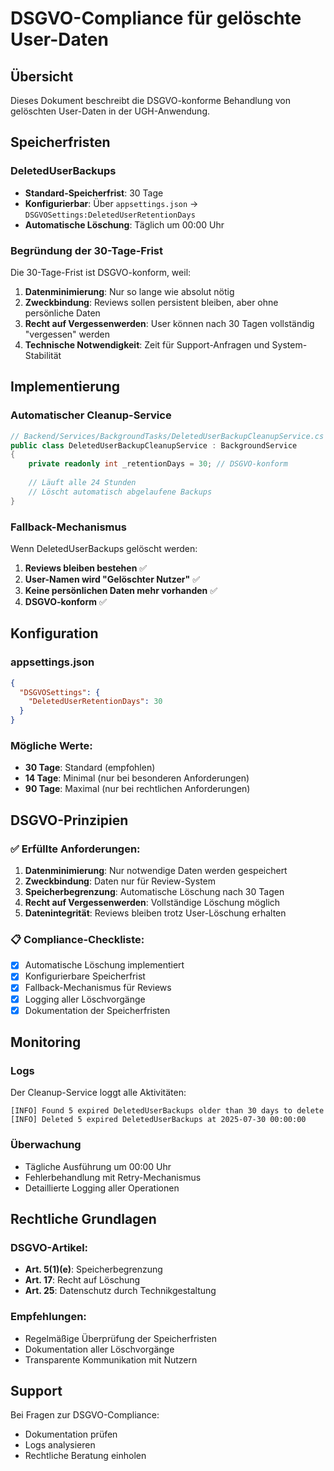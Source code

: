 # DSGVO-Compliance für gelöschte User-Daten

## Übersicht

Dieses Dokument beschreibt die DSGVO-konforme Behandlung von gelöschten User-Daten in der UGH-Anwendung.

## Speicherfristen

### DeletedUserBackups
- **Standard-Speicherfrist**: 30 Tage
- **Konfigurierbar**: Über `appsettings.json` → `DSGVOSettings:DeletedUserRetentionDays`
- **Automatische Löschung**: Täglich um 00:00 Uhr

### Begründung der 30-Tage-Frist

Die 30-Tage-Frist ist DSGVO-konform, weil:

1. **Datenminimierung**: Nur so lange wie absolut nötig
2. **Zweckbindung**: Reviews sollen persistent bleiben, aber ohne persönliche Daten
3. **Recht auf Vergessenwerden**: User können nach 30 Tagen vollständig "vergessen" werden
4. **Technische Notwendigkeit**: Zeit für Support-Anfragen und System-Stabilität

## Implementierung

### Automatischer Cleanup-Service

```csharp
// Backend/Services/BackgroundTasks/DeletedUserBackupCleanupService.cs
public class DeletedUserBackupCleanupService : BackgroundService
{
    private readonly int _retentionDays = 30; // DSGVO-konform
    
    // Läuft alle 24 Stunden
    // Löscht automatisch abgelaufene Backups
}
```

### Fallback-Mechanismus

Wenn DeletedUserBackups gelöscht werden:

1. **Reviews bleiben bestehen** ✅
2. **User-Namen wird "Gelöschter Nutzer"** ✅
3. **Keine persönlichen Daten mehr vorhanden** ✅
4. **DSGVO-konform** ✅

## Konfiguration

### appsettings.json
```json
{
  "DSGVOSettings": {
    "DeletedUserRetentionDays": 30
  }
}
```

### Mögliche Werte:
- **30 Tage**: Standard (empfohlen)
- **14 Tage**: Minimal (nur bei besonderen Anforderungen)
- **90 Tage**: Maximal (nur bei rechtlichen Anforderungen)

## DSGVO-Prinzipien

### ✅ Erfüllte Anforderungen:

1. **Datenminimierung**: Nur notwendige Daten werden gespeichert
2. **Zweckbindung**: Daten nur für Review-System
3. **Speicherbegrenzung**: Automatische Löschung nach 30 Tagen
4. **Recht auf Vergessenwerden**: Vollständige Löschung möglich
5. **Datenintegrität**: Reviews bleiben trotz User-Löschung erhalten

### 📋 Compliance-Checkliste:

- [x] Automatische Löschung implementiert
- [x] Konfigurierbare Speicherfrist
- [x] Fallback-Mechanismus für Reviews
- [x] Logging aller Löschvorgänge
- [x] Dokumentation der Speicherfristen

## Monitoring

### Logs
Der Cleanup-Service loggt alle Aktivitäten:

```
[INFO] Found 5 expired DeletedUserBackups older than 30 days to delete
[INFO] Deleted 5 expired DeletedUserBackups at 2025-07-30 00:00:00
```

### Überwachung
- Tägliche Ausführung um 00:00 Uhr
- Fehlerbehandlung mit Retry-Mechanismus
- Detaillierte Logging aller Operationen

## Rechtliche Grundlagen

### DSGVO-Artikel:
- **Art. 5(1)(e)**: Speicherbegrenzung
- **Art. 17**: Recht auf Löschung
- **Art. 25**: Datenschutz durch Technikgestaltung

### Empfehlungen:
- Regelmäßige Überprüfung der Speicherfristen
- Dokumentation aller Löschvorgänge
- Transparente Kommunikation mit Nutzern

## Support

Bei Fragen zur DSGVO-Compliance:
- Dokumentation prüfen
- Logs analysieren
- Rechtliche Beratung einholen 